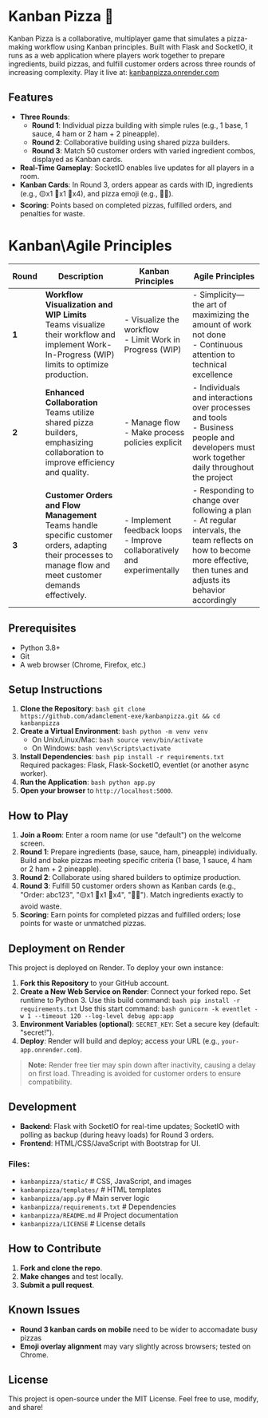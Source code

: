 # Kanban Pizza 🍕
Kanban Pizza is a collaborative, multiplayer game that simulates a pizza-making workflow using Kanban principles. Built with Flask and SocketIO, it runs as a web application where players work together to prepare ingredients, build pizzas, and fulfill customer orders across three rounds of increasing complexity.
Play it live at: [kanbanpizza.onrender.com](https://kanbanpizza.onrender.com)
## Features
- **Three Rounds**:  
  - **Round 1**: Individual pizza building with simple rules (e.g., 1 base, 1 sauce, 4 ham or 2 ham + 2 pineapple).  
  - **Round 2**: Collaborative building using shared pizza builders.  
  - **Round 3**: Match 50 customer orders with varied ingredient combos, displayed as Kanban cards.  
- **Real-Time Gameplay**: SocketIO enables live updates for all players in a room.  
- **Kanban Cards**: In Round 3, orders appear as cards with ID, ingredients (e.g., 🟡x1 🔴x1 🥓x4), and pizza emoji (e.g., 🍕🥓).  
- **Scoring**: Points based on completed pizzas, fulfilled orders, and penalties for waste.
  
# Kanban\Agile Principles

| Round | Description | Kanban Principles | Agile Principles |
|-------|-------------|-------------------|------------------|
| **1** | **Workflow Visualization and WIP Limits**<br>Teams visualize their workflow and implement Work-In-Progress (WIP) limits to optimize production. | - Visualize the workflow<br>- Limit Work in Progress (WIP) | - Simplicity—the art of maximizing the amount of work not done<br>- Continuous attention to technical excellence |
| **2** | **Enhanced Collaboration**<br>Teams utilize shared pizza builders, emphasizing collaboration to improve efficiency and quality. | - Manage flow<br>- Make process policies explicit | - Individuals and interactions over processes and tools<br>- Business people and developers must work together daily throughout the project |
| **3** | **Customer Orders and Flow Management**<br>Teams handle specific customer orders, adapting their processes to manage flow and meet customer demands effectively. | - Implement feedback loops<br>- Improve collaboratively and experimentally | - Responding to change over following a plan<br>- At regular intervals, the team reflects on how to become more effective, then tunes and adjusts its behavior accordingly |

## Prerequisites
- Python 3.8+  
- Git  
- A web browser (Chrome, Firefox, etc.)
## Setup Instructions
1. **Clone the Repository**: ```bash git clone https://github.com/adamclement-exe/kanbanpizza.git && cd kanbanpizza```
2. **Create a Virtual Environment**: ```bash python -m venv venv```  
   - On Unix/Linux/Mac: ```bash source venv/bin/activate```  
   - On Windows: ```bash venv\Scripts\activate```
3. **Install Dependencies**: ```bash pip install -r requirements.txt```  
   Required packages: Flask, Flask-SocketIO, eventlet (or another async worker).
4. **Run the Application**: ```bash python app.py```
5. **Open your browser** to `http://localhost:5000`.
## How to Play
1. **Join a Room**: Enter a room name (or use "default") on the welcome screen.  
2. **Round 1**: Prepare ingredients (base, sauce, ham, pineapple) individually. Build and bake pizzas meeting specific criteria (1 base, 1 sauce, 4 ham or 2 ham + 2 pineapple).  
3. **Round 2**: Collaborate using shared builders to optimize production.  
4. **Round 3**: Fulfill 50 customer orders shown as Kanban cards (e.g., "Order: abc123", "🟡x1 🔴x1 🥓x4", "🍕🥓"). Match ingredients exactly to avoid waste.  
5. **Scoring**: Earn points for completed pizzas and fulfilled orders; lose points for waste or unmatched pizzas.
## Deployment on Render
This project is deployed on Render. To deploy your own instance:  
1. **Fork this Repository** to your GitHub account.  
2. **Create a New Web Service on Render**: Connect your forked repo. Set runtime to Python 3. Use this build command: ```bash pip install -r requirements.txt``` Use this start command: ```bash gunicorn -k eventlet -w 1 --timeout 120 --log-level debug app:app```  
3. **Environment Variables (optional)**: `SECRET_KEY`: Set a secure key (default: "secret!").  
4. **Deploy**: Render will build and deploy; access your URL (e.g., `your-app.onrender.com`).  
> **Note:** Render free tier may spin down after inactivity, causing a delay on first load. Threading is avoided for customer orders to ensure compatibility.
## Development
- **Backend**: Flask with SocketIO for real-time updates; SocketIO with polling as backup (during heavy loads) for Round 3 orders.  
- **Frontend**: HTML/CSS/JavaScript with Bootstrap for UI.
### Files:
- `kanbanpizza/static/` # CSS, JavaScript, and images  
- `kanbanpizza/templates/` # HTML templates  
- `kanbanpizza/app.py` # Main server logic  
- `kanbanpizza/requirements.txt` # Dependencies  
- `kanbanpizza/README.md` # Project documentation  
- `kanbanpizza/LICENSE` # License details
## How to Contribute
1. **Fork and clone the repo**.  
2. **Make changes** and test locally.  
3. **Submit a pull request**.
## Known Issues
- **Round 3 kanban cards on mobile** need to be wider to accomadate busy pizzas
- **Emoji overlay alignment** may vary slightly across browsers; tested on Chrome.   
## License
This project is open-source under the MIT License. Feel free to use, modify, and share!
